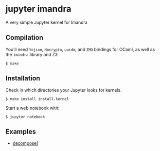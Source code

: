 # jupyter imandra
A very simple Jupyter kernel for Imandra

## Compilation

You'll need `Yojson`, `Nocrypto`, `uuidm`, and `ZMQ` bindings for OCaml,
as well as the `imandra` library and Z3.

    $ make

## Installation 
Check in which directories your Jupyter looks for kernels.

    $ make install install-kernel 

Start a web notebook with:

    $ jupyter notebook


## Examples

- [decompose1](example_notebooks/decompose1.ipynb)
